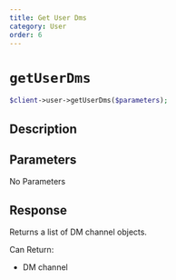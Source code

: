 ```yaml
---
title: Get User Dms
category: User
order: 6
---
```


# `getUserDms`

```php
$client->user->getUserDms($parameters);
```

## Description



## Parameters

No Parameters

## Response

Returns a list of DM channel objects.

Can Return:

* DM channel
